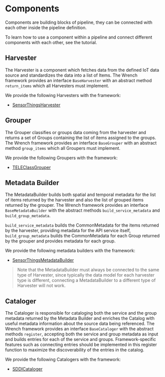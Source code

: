 # Components

Components are building blocks of pipeline, they can be connected with each other inside the pipeline definition.

To learn how to use a component within a pipeline and connect different components with each other, see the tutorial.

## Harvester

The Harvester is a component which fetches data from the defined IoT data source and standardizes the data into a list of Items. The Wrench framework provides an interface `BaseHarvester` with an abstract method `return_items` which all Harvesters must implement.

We provide the following Harvesters with the framework:

* [SensorThingsHarvester](./API_reference/harvester.md#wrench.harvester.SensorThingsHarvester)

## Grouper

The Grouper classifies or groups data coming from the harvester and returns a set of Groups containing the list of items assigned to the groups. The Wrench framework provides an interface `BaseGrouper` with an abstract method `group_items` which all Groupers must implement.

We provide the following Groupers with the framework:

* [TELEClassGrouper](./API_reference/grouper.md#wrench.grouper.TELEClassGrouper)

## Metadata Builder

The MetadataBuilder builds both spatial and temporal metadata for the list of items returned by the harvester and also the list of grouped items returned by the grouper. The Wrench framework provides an interface `BaseMetadataBuilder` with the abstract methods `build_service_metadata` and `build_group_metadata`.

`build_service_metadata` builds the CommonMetadata for the items returned by the harvester, providing metadata for the API service itself, `build_group_metadata` builds the CommonMetadata for each Group returned by the grouper and provides metadata for each group.

We provide the following metadata builders with the framework:

* [SensorThingsMetadataBuilder](./API_reference/MetadataBuilder.md#wrench.metadatabuilder.SensorThingsMetadataBuilder)

> Note that the MetadataBuilder must always be connected to the same type of Harvester, since typically the data model for each harvester type is different, connecting a MetadataBuilder to a different type of Harvester will not work.

## Cataloger

The Cataloger is responsible for cataloging both the service and the group metadata returned by the Metadata Builder and enriches the Catalog with useful metadata information about the source data being referenced. The Wrench framework provides an interface `BaseCataloger` with the abstract methods `register`, accepting both the service and group metadata as input and builds entries for each of the service and groups. Framework-specific features such as connecting entries should be implemented in this register function to maximize the discoverability of the entries in the catalog.

We provide the following Catalogers with the framework:

* [SDDICataloger](./API_reference/cataloger.md#wrench.cataloger.SDDICataloger)
